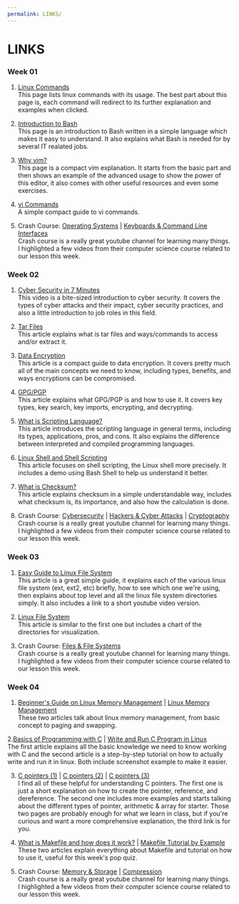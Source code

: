```yaml
---
permalink: LINKS/
---
```


# LINKS

### Week 01
1. [Linux Commands](https://www.geeksforgeeks.org/linux-commands/)<br/>
This page lists linux commands with its usage. The best part about this page is, each command will redirect to its further explanation and examples when clicked.

2. [Introduction to Bash](https://www.techtarget.com/searchdatacenter/definition/bash-Bourne-Again-Shell)<br/>
This page is an introduction to Bash written in a simple language which makes it easy to understand. It also explains what Bash is needed for by several IT realated jobs.

3. [Why vim?](https://missing.csail.mit.edu/2020/editors/)<br/>
This page is a compact vim explanation. It starts from the basic part and then shows an example of the advanced usage to show the power of this editor, it also comes with other useful resources and even some exercises.

4. [vi Commands](https://www.guru99.com/the-vi-editor.html)<br/>
A simple compact guide to vi commands.

5. Crash Course: [Operating Systems](https://youtu.be/26QPDBe-NB8) | [Keyboards & Command Line Interfaces](https://youtu.be/4RPtJ9UyHS0)<br/>
Crash course is a really great youtube channel for learning many things. I highlighted a few videos from their computer science course related to our lesson this week.

### Week 02
1. [Cyber Security in 7 Minutes](https://youtu.be/inWWhr5tnEA)<br/>
This video is a bite-sized introduction to cyber security. It covers the types of cyber attacks and their impact, cyber security practices, and also a little introduction to job roles in this field.

2. [Tar Files](https://www.howtogeek.com/409742/how-to-extract-files-from-a-.tar.gz-or-.tar.bz2-file-on-linux/)<br/>
This article explains what is tar files and ways/commands to access and/or extract it.

3. [Data Encryption](https://cloudian.com/guides/data-protection/data-encryption-the-ultimate-guide/)<br/>
This article is a compact guide to data encryption. It covers pretty much all of the main concepts we need to know, including types, benefits, and ways encryptions can be compromised.

4. [GPG/PGP](https://www.privex.io/articles/what-is-gpg)<br/>
This article explains what GPG/PGP is and how to use it. It covers key types, key search, key imports, encrypting, and decrypting.

5. [What is Scripting Language?](https://careerkarma.com/blog/what-is-a-scripting-language/)<br/>
This article introduces the scripting language in general terms, including its types, applications, pros, and cons. It also explains the difference between interpreted and compiled programming languages.

6. [Linux Shell and Shell Scripting](https://www.geeksforgeeks.org/introduction-linux-shell-shell-scripting/)<br/>
This article focuses on shell scripting, the Linux shell more precisely. It includes a demo using Bash Shell to help us understand it better.

7. [What is Checksum?](https://www.howtogeek.com/363735/what-is-a-checksum-and-why-should-you-care/)<br/>
This article explains checksum in a simple understandable way, includes what checksum is, its importance, and also how the calculation is done.

8. Crash Course: [Cybersecurity](https://youtu.be/bPVaOlJ6ln0) | [Hackers & Cyber Attacks](https://youtu.be/_GzE99AmAQU) | [Cryptography](https://youtu.be/jhXCTbFnK8o)<br/>
Crash course is a really great youtube channel for learning many things. I highlighted a few videos from their computer science course related to our lesson this week.

### Week 03
1. [Easy Guide to Linux File System](https://likegeeks.com/linux-file-system/)<br/>
This article is a great simple guide, it explains each of the various linux file system (ext, ext2, etc) briefly, how to see which one we're using, then explains about top level and all the linux file system directories simply. It also includes a link to a short youtube video version.

2. [Linux File System](https://www.linuxfoundation.org/blog/blog/classic-sysadmin-the-linux-filesystem-explained)<br/>
This article is similar to the first one but includes a chart of the directories for visualization.

3. Crash Course: [Files & File Systems](https://youtu.be/KN8YgJnShPM)<br/>
Crash course is a really great youtube channel for learning many things. I highlighted a few videos from their computer science course related to our lesson this week.

### Week 04
1. [Beginner's Guide on Linux Memory Management](https://www.golinuxcloud.com/tutorial-linux-memory-management-overview/) | [Linux Memory Management](https://www.javatpoint.com/linux-memory-management)<br/>
These two articles talk about linux memory management, from basic concept to paging and swapping.

2.[Basics of Programming with C](https://opensource.com/article/20/8/c-programming-cheat-sheet) | [Write and Run C Program in Linux](https://vitux.com/how-to-write-and-run-a-c-program-in-linux/)<br/>
The first article explains all the basic knowledge we need to know working with C and the second article is a step-by-step tutorial on how to actually write and run it in linux. Both include screenshot example to make it easier.

3. [C pointers (1)](https://www.w3schools.com/c/c_pointers.php) | [C pointers (2)](https://www.geeksforgeeks.org/pointers-in-c-and-c-set-1-introduction-arithmetic-and-array/) | [C pointers (3)](https://www.freecodecamp.org/news/pointers-in-c-are-not-as-difficult-as-you-think/)<br/>
I find all of these helpful for understanding C pointers. The first one is just a short explanation on how to create the pointer, reference, and dereference. The second one includes more examples and starts talking about the different types of pointer, arithmetic & array for starter. Those two pages are probably enough for what we learn in class, but if you're curious and want a more comprehensive explanation, the third link is for you.

4. [What is Makefile and how does it work?](https://opensource.com/article/18/8/what-how-makefile) | [Makefile Tutorial by Example](https://makefiletutorial.com/)<br/>
These two articles explain everything about Makefile and tutorial on how to use it, useful for this week's pop quiz.

5. Crash Course: [Memory & Storage](https://youtu.be/TQCr9RV7twk) | [Compression](https://youtu.be/OtDxDvCpPL4)<br/>
Crash course is a really great youtube channel for learning many things. I highlighted a few videos from their computer science course related to our lesson this week. 
